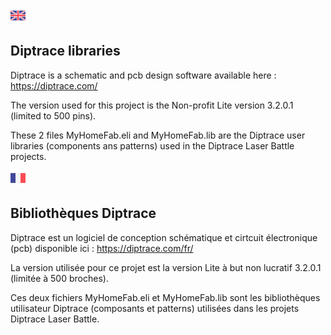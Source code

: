 ![GB](https://github.com/LaserBattle-fr/Laser-Battle/blob/master/Documentation/Images/united-kingdom.png)<br>
## Diptrace libraries ##

Diptrace is a schematic and pcb design software available here :
<https://diptrace.com/>

The version used for this project is the Non-profit Lite version 3.2.0.1
(limited to 500 pins).

These 2 files MyHomeFab.eli and MyHomeFab.lib are the Diptrace user libraries
(components ans patterns) used in the Diptrace Laser Battle projects.


![FR](https://github.com/LaserBattle-fr/Laser-Battle/blob/master/Documentation/Images/france.png)<br>
## Bibliothèques Diptrace ##

Diptrace est un logiciel de conception schématique et cirtcuit électronique
(pcb) disponible ici : https://diptrace.com/fr/

La version utilisée pour ce projet est la version Lite à but non lucratif
3.2.0.1 (limitée à 500 broches).

Ces deux fichiers MyHomeFab.eli et MyHomeFab.lib sont les bibliothèques
utilisateur Diptrace (composants et patterns) utilisées dans les projets
Diptrace Laser Battle.
